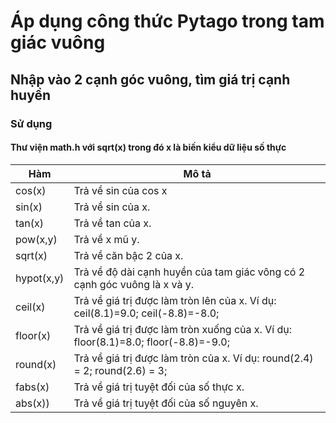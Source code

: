 # Áp dụng công thức Pytago trong tam giác vuông
## Nhập vào 2 cạnh góc vuông, tìm giá trị cạnh huyền

### Sử dụng
#### Thư viện math.h với sqrt(x) trong đó x là biến kiểu dữ liệu số thực

| Hàm | Mô tả | 
| ------ | ------ | 
| cos(x) | Trả về sin của cos x | 
| sin(x) | Trả về sin của x. |
| tan(x) | Trả về tan của x. |
| pow(x,y) | Trả về x mũ y. |
| sqrt(x) | Trả về căn bậc 2 của x. | 
| hypot(x,y) | Trả về độ dài cạnh huyền của tam giác vông có 2 cạnh góc vuông là x và y. | 
| ceil(x) | Trả về giá trị được làm tròn lên của x. Ví dụ: ceil(8.1)=9.0; ceil(-8.8)=-8.0; |
| floor(x) | Trả về giá trị được làm tròn xuống của x. Ví dụ: floor(8.1)=8.0; floor(-8.8)=-9.0; |
| round(x) | Trả về giá trị được làm tròn của x. Ví dụ: round(2.4) = 2; round(2.6) = 3; |
| fabs(x) | Trả về giá trị tuyệt đối của số thực x. | 
| abs(x)) | Trả về giá trị tuyệt đối của số nguyên x. | 
